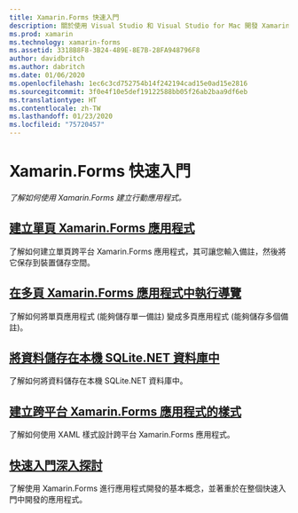 ```yaml
---
title: Xamarin.Forms 快速入門
description: 關於使用 Visual Studio 和 Visual Studio for Mac 開發 Xamarin.Forms 應用程式的快速入門。
ms.prod: xamarin
ms.technology: xamarin-forms
ms.assetid: 3318B8F8-3B24-489E-8E7B-28FA948796F8
author: davidbritch
ms.author: dabritch
ms.date: 01/06/2020
ms.openlocfilehash: 1ec6c3cd752754b14f242194cad15e0ad15e2816
ms.sourcegitcommit: 3f0e4f10e5def19122588bb05f26ab2baa9df6eb
ms.translationtype: HT
ms.contentlocale: zh-TW
ms.lasthandoff: 01/23/2020
ms.locfileid: "75720457"
---
```

# <a name="xamarinforms-quickstarts"></a>Xamarin.Forms 快速入門

_了解如何使用 Xamarin.Forms 建立行動應用程式。_

## <a name="create-a-single-page-xamarinforms-applicationsingle-pagemd"></a>[建立單頁 Xamarin.Forms 應用程式](single-page.md)

了解如何建立單頁跨平台 Xamarin.Forms 應用程式，其可讓您輸入備註，然後將它保存到裝置儲存空間。

## <a name="perform-navigation-in-a-multi-page-xamarinforms-applicationmulti-pagemd"></a>[在多頁 Xamarin.Forms 應用程式中執行導覽](multi-page.md)

了解如何將單頁應用程式 (能夠儲存單一備註) 變成多頁應用程式 (能夠儲存多個備註)。

## <a name="store-data-in-a-local-sqlitenet-databasedatabasemd"></a>[將資料儲存在本機 SQLite.NET 資料庫中](database.md)

了解如何將資料儲存在本機 SQLite.NET 資料庫中。

## <a name="style-a-cross-platform-xamarinforms-applicationstylingmd"></a>[建立跨平台 Xamarin.Forms 應用程式的樣式](styling.md)

了解如何使用 XAML 樣式設計跨平台 Xamarin.Forms 應用程式。

## <a name="quickstart-deep-divedeepdivemd"></a>[快速入門深入探討](deepdive.md)

了解使用 Xamarin.Forms 進行應用程式開發的基本概念，並著重於在整個快速入門中開發的應用程式。
